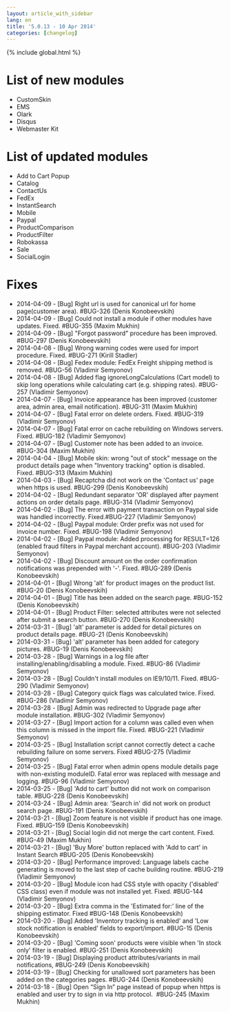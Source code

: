 ```yaml
---
layout: article_with_sidebar
lang: en
title: '5.0.13 - 10 Apr 2014'
categories: [changelog]
---
```


{% include global.html %}

# List of new modules

*   CustomSkin
*   EMS
*   Olark
*   Disqus
*   Webmaster Kit

# List of updated modules

*   Add to Cart Popup
*   Catalog
*   ContactUs
*   FedEx
*   InstantSearch
*   Mobile
*   Paypal
*   ProductComparison
*   ProductFilter
*   Robokassa
*   Sale
*   SocialLogin

# Fixes

*   2014-04-09 - [Bug] Right url is used for canonical url for home page(customer area). #BUG-326 (Denis Konobeevskih)
*   2014-04-09 - [Bug] Could not install a module if other modules have updates. Fixed. #BUG-355 (Maxim Mukhin)
*   2014-04-09 - [Bug] "Forgot password" procedure has been improved. #BUG-297 (Denis Konobeevskih)
*   2014-04-08 - [Bug] Wrong warning codes were used for import procedure. Fixed. #BUG-271 (Kirill Stadler)
*   2014-04-08 - [Bug] Fedex module: FedEx Freight shipping method is removed. #BUG-56 (Vladimir Semyonov)
*   2014-04-08 - [Bug] Added flag ignoreLongCalculations (Cart model) to skip long operations while calculating cart (e.g. shipping rates). #BUG-257 (Vladimir Semyonov)
*   2014-04-07 - [Bug] Invoice appearance has been improved (customer area, admin area, email notification). #BUG-311 (Maxim Mukhin)
*   2014-04-07 - [Bug] Fatal error on delete orders. Fixed. #BUG-319 (Vladimir Semyonov)
*   2014-04-07 - [Bug] Fatal error on cache rebuilding on Windows servers. Fixed. #BUG-182 (Vladimir Semyonov)
*   2014-04-07 - [Bug] Customer note has been added to an invoice. #BUG-304 (Maxim Mukhin)
*   2014-04-04 - [Bug] Mobile skin: wrong "out of stock" message on the product details page when "Inventory tracking" option is disabled. Fixed. #BUG-313 (Maxim Mukhin)
*   2014-04-03 - [Bug] Recaptcha did not work on the 'Contact us' page when https is used. #BUG-299 (Denis Konobeevskih)
*   2014-04-02 - [Bug] Redundant separator 'OR' displayed after payment actions on order details page. #BUG-314 (Vladimir Semyonov)
*   2014-04-02 - [Bug] The error with payment transaction on Paypal side was handled incorrectly. Fixed.#BUG-227 (Vladimir Semyonov)
*   2014-04-02 - [Bug] Paypal module: Order prefix was not used for invoice number. Fixed. #BUG-198 (Vladimir Semyonov)
*   2014-04-02 - [Bug] Paypal module: Added processing for RESULT=126 (enabled fraud filters in Paypal merchant account). #BUG-203 (Vladimir Semyonov)
*   2014-04-02 - [Bug] Discount amount on the order confirmation notifications was prepended with '-'. Fixed. #BUG-289 (Denis Konobeevskih)
*   2014-04-01 - [Bug] Wrong 'alt' for product images on the product list. #BUG-20 (Denis Konobeevskih)
*   2014-04-01 - [Bug] Title has been added on the search page. #BUG-152 (Denis Konobeevskih)
*   2014-04-01 - [Bug] Product Filter: selected attributes were not selected after submit a search button. #BUG-270 (Denis Konobeevskih)
*   2014-03-31 - [Bug] 'alt' parameter is added for detail pictures on product details page. #BUG-21 (Denis Konobeevskih)
*   2014-03-31 - [Bug] 'alt' parameter has been added for category pictures. #BUG-19 (Denis Konobeevskih)
*   2014-03-28 - [Bug] Warnings in a log file after installing/enabling/disabling a module. Fixed. #BUG-86 (Vladimir Semyonov)
*   2014-03-28 - [Bug] Couldn't install modules on IE9/10/11\. Fixed. #BUG-290 (Vladimir Semyonov)
*   2014-03-28 - [Bug] Category quick flags was calculated twice. Fixed. #BUG-286 (Vladimir Semyonov)
*   2014-03-28 - [Bug] Admin was redirected to Upgrade page after module installation. #BUG-302 (Vladimir Semyonov)
*   2014-03-27 - [Bug] Import action for a column was called even when this column is missed in the import file. Fixed. #BUG-221 (Vladimir Semyonov)
*   2014-03-25 - [Bug] Installation script cannot correctly detect a cache rebuilding failure on some servers. Fixed #BUG-275 (Vladimir Semyonov)
*   2014-03-25 - [Bug] Fatal error when admin opens module details page with non-existing moduleID. Fatal error was replaced with message and logging. #BUG-96 (Vladimir Semyonov)
*   2014-03-25 - [Bug] 'Add to cart' button did not work on comparison table. #BUG-228 (Denis Konobeevskih)
*   2014-03-24 - [Bug] Admin area: 'Search in' did not work on product search page. #BUG-191 (Denis Konobeevskih)
*   2014-03-21 - [Bug] Zoom feature is not visible if product has one image. Fixed. #BUG-159 (Denis Konobeevskih)
*   2014-03-21 - [Bug] Social login did not merge the cart content. Fixed. #BUG-49 (Maxim Mukhin)
*   2014-03-21 - [Bug] 'Buy More' button replaced with 'Add to cart' in Instant Search #BUG-205 (Denis Konobeevskih)
*   2014-03-20 - [Bug] Performance improved: Language labels cache generating is moved to the last step of cache building routine. #BUG-219 (Vladimir Semyonov)
*   2014-03-20 - [Bug] Module icon had CSS style with opacity ('disabled' CSS class) even if module was not installed yet. Fixed. #BUG-144 (Vladimir Semyonov)
*   2014-03-20 - [Bug] Extra comma in the 'Estimated for:' line of the shipping estimator. Fixed #BUG-148 (Denis Konobeevskih)
*   2014-03-20 - [Bug] Added 'Inventory tracking is enabled' and 'Low stock notification is enabled' fields to export/import. #BUG-15 (Denis Konobeevskih)
*   2014-03-20 - [Bug] 'Coming soon' products were visible when 'In stock only' filter is enabled. #BUG-251 (Denis Konobeevskih)
*   2014-03-19 - [Bug] Displaying product attributes/variants in mail notifications, #BUG-249 (Denis Konobeevskih)
*   2014-03-19 - [Bug] Checking for unallowed sort parameters has been added on the categories pages. #BUG-244 (Denis Konobeevskih)
*   2014-03-18 - [Bug] Open “Sign In” page instead of popup when https is enabled and user try to sign in via http protocol.  #BUG-245 (Maxim Mukhin)